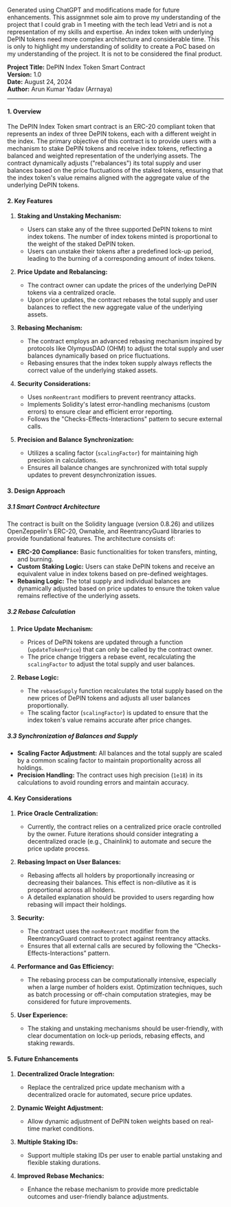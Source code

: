 Generated using ChatGPT and modifications made for future enhancements. This assignmnet sole aim to prove my understanding of the project that I could grab in 1 meeting with the tech lead Vetri and is not a representation of my skills and expertise. An index token with underlying DePIN tokens need more complex architecture and considerable time. This is only to highlight my understanding of solidity to create a PoC based on my understanding of the project. It is not to be considered the final product.

**Project Title:** DePIN Index Token Smart Contract  
**Version:** 1.0  
**Date:** August 24, 2024  
**Author:** Arun Kumar Yadav (Arrnaya)

---

#### **1. Overview**

The DePIN Index Token smart contract is an ERC-20 compliant token that represents an index of three DePIN tokens, each with a different weight in the index. The primary objective of this contract is to provide users with a mechanism to stake DePIN tokens and receive index tokens, reflecting a balanced and weighted representation of the underlying assets. The contract dynamically adjusts ("rebalances") its total supply and user balances based on the price fluctuations of the staked tokens, ensuring that the index token's value remains aligned with the aggregate value of the underlying DePIN tokens.

#### **2. Key Features**

1. **Staking and Unstaking Mechanism:**
   - Users can stake any of the three supported DePIN tokens to mint index tokens. The number of index tokens minted is proportional to the weight of the staked DePIN token.
   - Users can unstake their tokens after a predefined lock-up period, leading to the burning of a corresponding amount of index tokens.

2. **Price Update and Rebalancing:**
   - The contract owner can update the prices of the underlying DePIN tokens via a centralized oracle.
   - Upon price updates, the contract rebases the total supply and user balances to reflect the new aggregate value of the underlying assets.

3. **Rebasing Mechanism:**
   - The contract employs an advanced rebasing mechanism inspired by protocols like OlympusDAO (OHM) to adjust the total supply and user balances dynamically based on price fluctuations.
   - Rebasing ensures that the index token supply always reflects the correct value of the underlying staked assets.

4. **Security Considerations:**
   - Uses `nonReentrant` modifiers to prevent reentrancy attacks.
   - Implements Solidity's latest error-handling mechanisms (custom errors) to ensure clear and efficient error reporting.
   - Follows the "Checks-Effects-Interactions" pattern to secure external calls.

5. **Precision and Balance Synchronization:**
   - Utilizes a scaling factor (`scalingFactor`) for maintaining high precision in calculations.
   - Ensures all balance changes are synchronized with total supply updates to prevent desynchronization issues.

#### **3. Design Approach**

##### **3.1 Smart Contract Architecture**

The contract is built on the Solidity language (version 0.8.26) and utilizes OpenZeppelin's ERC-20, Ownable, and ReentrancyGuard libraries to provide foundational features. The architecture consists of:

- **ERC-20 Compliance:** Basic functionalities for token transfers, minting, and burning.
- **Custom Staking Logic:** Users can stake DePIN tokens and receive an equivalent value in index tokens based on pre-defined weightages.
- **Rebasing Logic:** The total supply and individual balances are dynamically adjusted based on price updates to ensure the token value remains reflective of the underlying assets.
  
##### **3.2 Rebase Calculation**

1. **Price Update Mechanism:**
   - Prices of DePIN tokens are updated through a function (`updateTokenPrice`) that can only be called by the contract owner.
   - The price change triggers a rebase event, recalculating the `scalingFactor` to adjust the total supply and user balances.

2. **Rebase Logic:**
   - The `rebaseSupply` function recalculates the total supply based on the new prices of DePIN tokens and adjusts all user balances proportionally.
   - The scaling factor (`scalingFactor`) is updated to ensure that the index token's value remains accurate after price changes.

##### **3.3 Synchronization of Balances and Supply**

- **Scaling Factor Adjustment:** All balances and the total supply are scaled by a common scaling factor to maintain proportionality across all holdings.
- **Precision Handling:** The contract uses high precision (`1e18`) in its calculations to avoid rounding errors and maintain accuracy.

#### **4. Key Considerations**

1. **Price Oracle Centralization:**
   - Currently, the contract relies on a centralized price oracle controlled by the owner. Future iterations should consider integrating a decentralized oracle (e.g., Chainlink) to automate and secure the price update process.

2. **Rebasing Impact on User Balances:**
   - Rebasing affects all holders by proportionally increasing or decreasing their balances. This effect is non-dilutive as it is proportional across all holders.
   - A detailed explanation should be provided to users regarding how rebasing will impact their holdings.

3. **Security:**
   - The contract uses the `nonReentrant` modifier from the ReentrancyGuard contract to protect against reentrancy attacks.
   - Ensures that all external calls are secured by following the “Checks-Effects-Interactions” pattern.

4. **Performance and Gas Efficiency:**
   - The rebasing process can be computationally intensive, especially when a large number of holders exist. Optimization techniques, such as batch processing or off-chain computation strategies, may be considered for future improvements.

5. **User Experience:**
   - The staking and unstaking mechanisms should be user-friendly, with clear documentation on lock-up periods, rebasing effects, and staking rewards.

#### **5. Future Enhancements**

1. **Decentralized Oracle Integration:**
   - Replace the centralized price update mechanism with a decentralized oracle for automated, secure price updates.

2. **Dynamic Weight Adjustment:**
   - Allow dynamic adjustment of DePIN token weights based on real-time market conditions.

3. **Multiple Staking IDs:**
   - Support multiple staking IDs per user to enable partial unstaking and flexible staking durations.

4. **Improved Rebase Mechanics:**
   - Enhance the rebase mechanism to provide more predictable outcomes and user-friendly balance adjustments.

